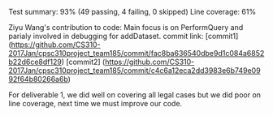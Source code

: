 Test summary: 93% (49 passing, 4 failing, 0 skipped)
Line coverage: 61%

Ziyu Wang's contribution to code: Main focus is on PerformQuery and parialy involved in debugging for addDataset.
commit link: [commit1] (https://github.com/CS310-2017Jan/cpsc310project_team185/commit/fac8ba636540dbe9d1c084a6852b22d6ce8df129)
             [commit2] (https://github.com/CS310-2017Jan/cpsc310project_team185/commit/c4c6a12eca2dd3983e6b749e0992f64b80266a6b)
             
For deliverable 1, we did well on covering all legal cases but we did poor on line coverage, next time we must improve our code.
